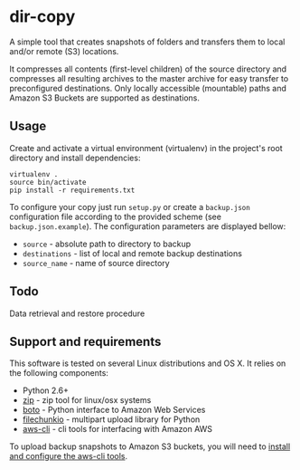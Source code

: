 # dir-copy

A simple tool that creates snapshots of folders and transfers them to local and/or remote (S3) locations.

It compresses all contents (first-level children) of the source directory and compresses all resulting archives to the master archive for easy transfer to preconfigured destinations. Only locally accessible (mountable) paths and Amazon S3 Buckets are supported as destinations.

## Usage

Create and activate a virtual environment (virtualenv) in the project's root directory and install dependencies:

```
virtualenv .
source bin/activate
pip install -r requirements.txt
```

To configure your copy just run `setup.py` or create a `backup.json` configuration file according to the provided scheme (see `backup.json.example`). The configuration parameters are displayed bellow:

  - `source` - absolute path to directory to backup
  - `destinations` - list of local and remote backup destinations
  - `source_name` - name of source directory

## Todo

Data retrieval and restore procedure

## Support and requirements

This software is tested on several Linux distributions and OS X. It relies on the following components:

* Python 2.6+
* [zip] - zip tool for linux/osx systems
* [boto] - Python interface to Amazon Web Services
* [filechunkio] - multipart upload library for Python
* [aws-cli] - cli tools for interfacing with Amazon AWS

To upload backup snapshots to Amazon S3 buckets, you will need to [install and configure the aws-cli tools].

[zip]:http://www.cyberciti.biz/tips/how-can-i-zipping-and-unzipping-files-under-linux.html
[boto]:https://github.com/boto/boto
[filechunkio]:https://pypi.python.org/pypi/filechunkio
[aws-cli]:http://aws.amazon.com/cli/
[install and configure the aws-cli tools]:http://docs.aws.amazon.com/cli/latest/userguide/installing.html

